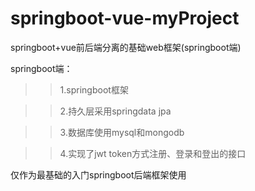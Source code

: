 # springboot-vue-myProject
springboot+vue前后端分离的基础web框架(springboot端)

springboot端：

  >>1.springboot框架
  
  >>2.持久层采用springdata jpa
  
  >>3.数据库使用mysql和mongodb
  
  >>4.实现了jwt token方式注册、登录和登出的接口

仅作为最基础的入门springboot后端框架使用
